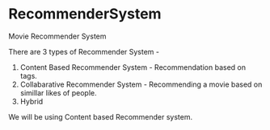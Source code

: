 # RecommenderSystem
Movie Recommender System

There are 3 types of Recommender System -
1. Content Based Recommender System - Recommendation based on tags.
2. Collabarative Recommender System - Recommending a movie based on simillar likes of people.
3. Hybrid

We will be using Content based Recommender system.
